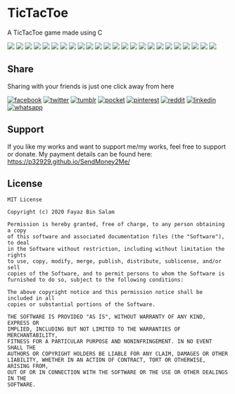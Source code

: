 # TicTacToe
A TicTacToe game made using C

[![](https://badgen.net/github/release/p32929/TicTacToe)]() [![](https://badgen.net/github/release/p32929/TicTacToe/stable)]() [![](https://badgen.net/github/tag/p32929/TicTacToe)]() [![](https://badgen.net/github/watchers/p32929/TicTacToe)]() [![](https://badgen.net/github/checks/p32929/TicTacToe)]() [![](https://badgen.net/github/status/p32929/TicTacToe)]() [![](https://badgen.net/github/stars/p32929/TicTacToe)]() [![](https://badgen.net/github/forks/p32929/TicTacToe)]() [![](https://badgen.net/github/issues/p32929/TicTacToe)]() [![](https://badgen.net/github/open-issues/p32929/TicTacToe)]() [![](https://badgen.net/github/closed-issues/p32929/TicTacToe)]() [![](https://badgen.net/github/label-issues/p32929/TicTacToe/help-wanted/open)]() [![](https://badgen.net/github/prs/p32929/TicTacToe)]() [![](https://badgen.net/github/open-prs/p32929/TicTacToe)]() [![](https://badgen.net/github/closed-prs/p32929/TicTacToe)]() [![](https://badgen.net/github/merged-prs/p32929/TicTacToe)]() [![](https://badgen.net/github/commits/p32929/TicTacToe)]() [![](https://badgen.net/github/last-commit/p32929/TicTacToe)]() [![](https://badgen.net/github/branches/p32929/TicTacToe)]() [![](https://badgen.net/github/releases/p32929/TicTacToe)]() [![](https://badgen.net/github/tags/p32929/TicTacToe)]() [![](https://badgen.net/github/license/p32929/TicTacToe)]() [![](https://badgen.net/github/contributors/p32929/TicTacToe)]() [![](https://badgen.net/github/dependents-pkg/p32929/TicTacToe)]() 

## Share
Sharing with your friends is just one click away from here

[![facebook](https://image.flaticon.com/icons/png/32/124/124010.png)](https://www.facebook.com/sharer/sharer.php?u=https://github.com/p32929/TicTacToe)
[![twitter](https://image.flaticon.com/icons/png/32/124/124021.png)](https://twitter.com/intent/tweet?source=https://github.com/p32929/TicTacToe)
[![tumblr](https://image.flaticon.com/icons/png/32/124/124012.png)](https://www.tumblr.com/share?v=3&u=https://github.com/p32929/TicTacToe)
[![pocket](https://image.flaticon.com/icons/png/32/732/732238.png)](https://getpocket.com/save?url=https://github.com/p32929/TicTacToe)
[![pinterest](https://image.flaticon.com/icons/png/32/124/124039.png)](https://pinterest.com/pin/create/button/?url=https://github.com/p32929/TicTacToe)
[![reddit](https://image.flaticon.com/icons/png/32/2111/2111589.png)](https://www.reddit.com/submit?url=https://github.com/p32929/TicTacToe)
[![linkedin](https://image.flaticon.com/icons/png/32/1409/1409945.png)](https://www.linkedin.com/shareArticle?mini=true&url=https://github.com/p32929/TicTacToe)
[![whatsapp](https://image.flaticon.com/icons/png/32/733/733585.png)](https://api.whatsapp.com/send?text=https://github.com/p32929/TicTacToe)

## Support
If you like my works and want to support me/my works, feel free to support or donate. My payment details can be found here: https://p32929.github.io/SendMoney2Me/

## License
```
MIT License

Copyright (c) 2020 Fayaz Bin Salam

Permission is hereby granted, free of charge, to any person obtaining a copy
of this software and associated documentation files (the "Software"), to deal
in the Software without restriction, including without limitation the rights
to use, copy, modify, merge, publish, distribute, sublicense, and/or sell
copies of the Software, and to permit persons to whom the Software is
furnished to do so, subject to the following conditions:

The above copyright notice and this permission notice shall be included in all
copies or substantial portions of the Software.

THE SOFTWARE IS PROVIDED "AS IS", WITHOUT WARRANTY OF ANY KIND, EXPRESS OR
IMPLIED, INCLUDING BUT NOT LIMITED TO THE WARRANTIES OF MERCHANTABILITY,
FITNESS FOR A PARTICULAR PURPOSE AND NONINFRINGEMENT. IN NO EVENT SHALL THE
AUTHORS OR COPYRIGHT HOLDERS BE LIABLE FOR ANY CLAIM, DAMAGES OR OTHER
LIABILITY, WHETHER IN AN ACTION OF CONTRACT, TORT OR OTHERWISE, ARISING FROM,
OUT OF OR IN CONNECTION WITH THE SOFTWARE OR THE USE OR OTHER DEALINGS IN THE
SOFTWARE.

```
